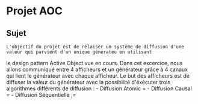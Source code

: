 #  Projet AOC

## Sujet 
    L'objectif du projet est de rélaiser un système de diffusion d'une valeur qui parvient d'un unique générateu en utilisant 
le design pattern Active Object vue en cours. Dans cet excercice, nous allons communiqué entre 4 afficheurs et un générateur 
grâce à 4 canaux qui lient le générateur avec chaque afficheur.
    Le but des afficheurs est de diffuser la valeur du générateur avec la possibilité d'éxécuter trois algorithmes différents 
de diffusion : 
     - Diffusion Atomic = 
     - Diffusion Causal = 
     - Diffusion Séquentielle ,= 
    
